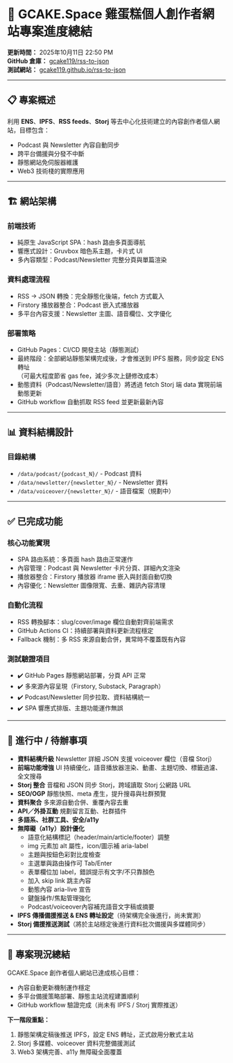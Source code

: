 # 🎯 GCAKE.Space 雞蛋糕個人創作者網站專案進度總結

**更新時間：** 2025年10月11日 22:50 PM  
**GitHub 倉庫：** [gcake119/rss-to-json](https://github.com/gcake119/rss-to-json)  
**測試網站：** [gcake119.github.io/rss-to-json](https://gcake119.github.io/rss-to-json/)

---

## 📋 專案概述

利用 **ENS**、**IPFS**、**RSS feeds**、**Storj** 等去中心化技術建立的內容創作者個人網站，目標包含：
- Podcast 與 Newsletter 內容自動同步
- 跨平台備援與分發不中斷  
- 靜態網站免伺服器維護
- Web3 技術棧的實際應用

---

## 🏗️ 網站架構

### 前端技術
- 純原生 JavaScript SPA：hash 路由多頁面導航
- 響應式設計：Gruvbox 暗色系主題，卡片式 UI
- 多內容類型：Podcast/Newsletter 完整分頁與單篇渲染

### 資料處理流程
- RSS → JSON 轉換：完全靜態化後端，fetch 方式載入
- Firstory 播放器整合：Podcast 嵌入式播放器
- 多平台內容支援：Newsletter 主圖、語音欄位、文字優化

### 部署策略
- GitHub Pages：CI/CD 開發主站（靜態測試）
- 最終階段：全部網站靜態架構完成後，才會推送到 IPFS 服務，同步設定 ENS 轉址  
  （可最大程度節省 gas fee，減少多次上鏈修改成本）
- 動態資料（Podcast/Newsletter/語音）將透過 fetch Storj 端 data 實現前端動態更新
- GitHub workflow 自動抓取 RSS feed 並更新最新內容

---

## 📊 資料結構設計

### 目錄結構
- `/data/podcast/{podcast_N}/` - Podcast 資料
- `/data/newsletter/{newsletter_N}/` - Newsletter 資料
- `/data/voiceover/{newsletter_N}/` - 語音檔案（規劃中）

---

## ✅ 已完成功能

### 核心功能實現
- SPA 路由系統：多頁面 hash 路由正常運作
- 內容管理：Podcast 與 Newsletter 卡片分頁、詳細內文渲染
- 播放器整合：Firstory 播放器 iframe 嵌入與封面自動切換
- 內容優化：Newsletter 圖像限寬、去重、雜訊內容清理

### 自動化流程
- RSS 轉換腳本：slug/cover/image 欄位自動對齊前端需求
- GitHub Actions CI：持續部署與資料更新流程穩定
- Fallback 機制：多 RSS 來源自動合併，異常時不覆蓋既有內容

### 測試驗證項目
- ✔️ GitHub Pages 靜態網站部署，分頁 API 正常
- ✔️ 多來源內容呈現（Firstory, Substack, Paragraph）
- ✔️ Podcast/Newsletter 同步拉取、資料結構統一
- ✔️ SPA 響應式排版、主題功能運作無誤

---

## 🚧 進行中 / 待辦事項

- **資料結構升級** Newsletter 詳細 JSON 支援 voiceover 欄位（音檔 Storj）
- **前端功能增強** UI 持續優化，語音播放器渲染、動畫、主題切換、標籤過濾、全文搜尋
- **Storj 整合** 音檔和 JSON 同步 Storj，跨域讀取 Storj 公網路 URL
- **SEO/OGP** 靜態快照、meta 產生，提升搜尋與社群預覽
- **資料聚合** 多來源自動合併、重覆內容去重
- **API／外掛互動** 規劃留言互動、社群插件
- **多語系、社群工具、安全/a11y**
- **無障礙（a11y）設計優化**
  - 語意化結構標記（header/main/article/footer）調整
  - img 元素加 alt 屬性，icon/圖示補 aria-label
  - 主題與按鈕色彩對比度檢查
  - 主選單與路由操作可 Tab/Enter
  - 表單欄位加 label，錯誤提示有文字/不只靠顏色
  - 加入 skip link 跳主內容
  - 動態內容 aria-live 宣告
  - 鍵盤操作/焦點管理強化
  - Podcast/voiceover內容補充語音文字稿或摘要
- **IPFS 傳播備援推送 & ENS 轉址設定**（待架構完全後進行，尚未實測）
- **Storj 備援推送測試**（將於主站穩定後進行資料批次備援與多媒體同步）
  
---

## 🎯 專案現況總結

GCAKE.Space 創作者個人網站已達成核心目標：
- 內容自動更新機制運作穩定
- 多平台備援策略部署、靜態主站流程建置順利
- GitHub workflow 驗證完成（尚未有 IPFS / Storj 實際推送）

**下一階段重點：**
1. 靜態架構定稿後推送 IPFS，設定 ENS 轉址，正式啟用分散式主站
2. Storj 多媒體、voiceover 資料完整備援測試
3. Web3 架構完善、a11y 無障礙全面覆蓋
